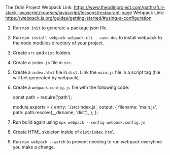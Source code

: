 The Odin Project Webpack Link: https://www.theodinproject.com/paths/full-stack-javascript/courses/javascript/lessons/restaurant-page
Webpack Link: https://webpack.js.org/guides/getting-started/#using-a-configuration

1. Run ```npm init``` to generate a package.json file.
2. Run ```npm install webpack webpack-cli --save-dev``` to install webpack to the node modules directory of your project.
3. Create ```src``` and ```dist``` folders.
4. Create a ```index.js``` file in ```src```.
5. Create a ```index.html``` file in ```dist```. Link the ```main.js``` file in a script tag (file will bet generated by webpack).
6. Create a ```webpack.config.js``` file with the following code:

    const path = require('path');
    
    module.exports = {
      entry: './src/index.js',
      output: {
        filename: 'main.js',
        path: path.resolve(__dirname, 'dist'),
      },
    };

7. Run build again using ```npx webpack --config webpack.config.js```
8. Create HTML skeleton inside of ```dist/index.html```.
9. Run ```npx webpack --watch``` to prevent needing to run webpack everytime you make a change.
